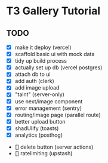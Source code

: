 # T3 Gallery Tutorial

## TODO

- [x] make it deploy (vercel)
- [x] scaffold basic ui with mock data
- [x] tidy up build process
- [x] actually set up db (vercel postgres)
- [x] attach db to ui
- [x] add auth (clerk)
- [x] add image upload
- [x] "taint" (server-only)
- [x] use next/image component
- [x] error management (sentry)
- [x] routing/image page (parallel route)
- [x] better upload button
- [x] shadUIify (toasts)
- [x] analytics (posthog)
- [] delete button (server actions)
- [] ratelimiting (upstash)

